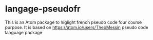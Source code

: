 # langage-pseudofr
This is an Atom package to higlight french pseudo code four course purpose.
It is based on https://atom.io/users/TheoMessin pseudo code language package


